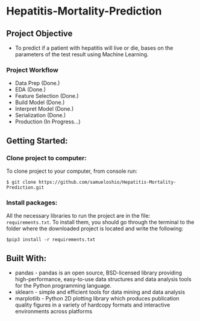# Hepatitis-Mortality-Prediction

## Project Objective
+ To predict if a patient with hepatitis will live or die, bases on the parameters of the test result using Machine Learning.

### Project Workflow
+ Data Prep           (Done.)
+ EDA                 (Done.)
+ Feature Selection   (Done.)
+ Build Model         (Done.)
+ Interpret Model     (Done.)
+ Serialization       (Done.)
+ Production          (In Progress...)

## Getting Started:

### Clone project to computer:
To clone project to your computer, from console run:
```
$ git clone https://github.com/samueloshio/Hepatitis-Mortality-Prediction.git
```
### Install packages:
All the necessary libraries to run the project are in the file: `requirements.txt`. To install them, you should go through the terminal to the folder where the downloaded project is located and write the following:
```
$pip3 install -r requirements.txt
```
## Built With:
* pandas - pandas is an open source, BSD-licensed library providing high-performance, easy-to-use data structures and data analysis tools for the Python programming language.
* sklearn -  simple and efficient tools for data mining and data analysis
* marplotlib - Python 2D plotting library which produces publication quality figures in a variety of hardcopy formats and interactive environments across platforms
